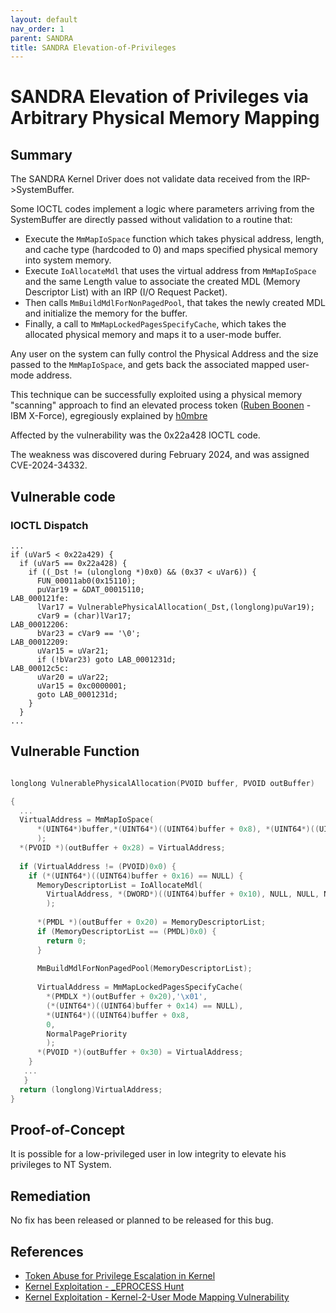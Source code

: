 ```yaml
---
layout: default
nav_order: 1
parent: SANDRA
title: SANDRA Elevation-of-Privileges
---
```

# SANDRA Elevation of Privileges via Arbitrary Physical Memory Mapping

## Summary

The SANDRA Kernel Driver does not validate data received from the IRP->SystemBuffer.

Some IOCTL codes implement a logic where parameters arriving from the SystemBuffer 
are directly passed without validation to a routine that:
* Execute the `MmMapIoSpace` function which takes physical address, length, and cache type (hardcoded to 0) and maps specified physical memory into system memory.
* Execute `IoAllocateMdl` that uses the virtual address from `MmMapIoSpace` and the same Length value to associate the created MDL (Memory Descriptor List) with an IRP (I/O Request Packet).
* Then calls `MmBuildMdlForNonPagedPool`, that takes the newly created MDL and initialize the memory for the buffer.
* Finally, a call to `MmMapLockedPagesSpecifyCache`, which takes the allocated physical memory and maps it to a user-mode buffer.

Any user on the system can fully control the Physical Address and the size passed to the `MmMapIoSpace`,
and gets back the associated mapped user-mode address.

This technique can be successfully exploited using a physical memory "scanning" approach to find an elevated
process token ([Ruben Boonen][5] - IBM X-Force), egregiously explained by [h0mbre][4]

Affected by the vulnerability was the 0x22a428 IOCTL code. 

The weakness was discovered during February 2024, and was assigned CVE-2024-34332.

## Vulnerable code

### IOCTL Dispatch

```
...
if (uVar5 < 0x22a429) {
  if (uVar5 == 0x22a428) {
    if ((_Dst != (ulonglong *)0x0) && (0x37 < uVar6)) {
      FUN_00011ab0(0x15110);
      puVar19 = &DAT_00015110;
LAB_000121fe:
      lVar17 = VulnerablePhysicalAllocation(_Dst,(longlong)puVar19);
      cVar9 = (char)lVar17;
LAB_00012206:
      bVar23 = cVar9 == '\0';
LAB_00012209:
      uVar15 = uVar21;
      if (!bVar23) goto LAB_0001231d;
LAB_00012c5c:
      uVar20 = uVar22;
      uVar15 = 0xc0000001;
      goto LAB_0001231d;
    }
  }
...
```

## Vulnerable Function

```c

longlong VulnerablePhysicalAllocation(PVOID buffer, PVOID outBuffer)

{
  ...
  VirtualAddress = MmMapIoSpace(
      *(UINT64*)buffer,*(UINT64*)((UINT64)buffer + 0x8), *(UINT64*)((UINT64)buffer + 0x14) == NULL)
      );
  *(PVOID *)(outBuffer + 0x28) = VirtualAddress;
  
  if (VirtualAddress != (PVOID)0x0) {
    if (*(UINT64*)((UINT64)buffer + 0x16) == NULL) {
      MemoryDescriptorList = IoAllocateMdl(
        VirtualAddress, *(DWORD*)((UINT64)buffer + 0x10), NULL, NULL, NULL
        );
      
      *(PMDL *)(outBuffer + 0x20) = MemoryDescriptorList;
      if (MemoryDescriptorList == (PMDL)0x0) {
        return 0;
      }
      
      MmBuildMdlForNonPagedPool(MemoryDescriptorList);
      
      VirtualAddress = MmMapLockedPagesSpecifyCache(
        *(PMDLX *)(outBuffer + 0x20),'\x01',
        (*(UINT64*)((UINT64)buffer + 0x14) == NULL),
        *(UINT64*)((UINT64)buffer + 0x8,
        0,
        NormalPagePriority
        );
      *(PVOID *)(outBuffer + 0x30) = VirtualAddress;
    }
   ...
   }
  return (longlong)VirtualAddress;
}
```

## Proof-of-Concept

It is possible for a low-privileged user in low integrity to elevate his privileges to NT System. 

## Remediation

No fix has been released or planned to be released for this bug. 

## References

* [Token Abuse for Privilege Escalation in Kernel][1]
* [Kernel Exploitation - _EPROCESS Hunt][3]
* [Kernel Exploitation - Kernel-2-User Mode Mapping Vulnerability][2]


[1]: https://www.ired.team/miscellaneous-reversing-forensics/windows-kernel-internals/how-kernel-exploits-abuse-tokens-for-privilege-escalation
[2]: https://h0mbre.github.io/atillk64_exploit/#
[3]: https://fuzzysecurity.com/tutorials/expDev/23.html
[4]: https://twitter.com/h0mbre_
[5]: https://twitter.com/FuzzySec